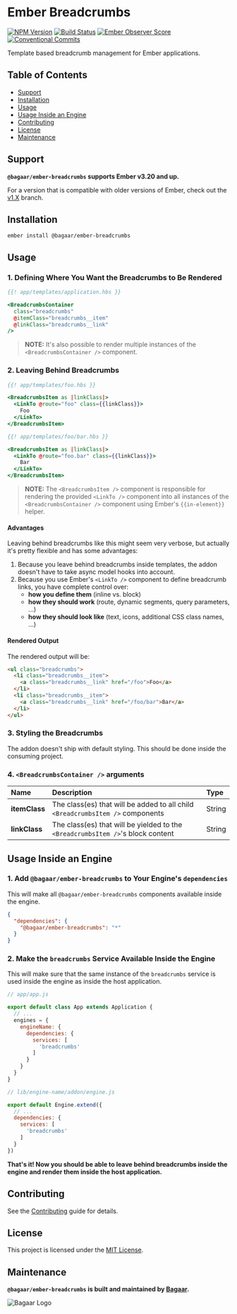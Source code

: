 # Ember Breadcrumbs

[![NPM Version](https://badge.fury.io/js/%40bagaar%2Fember-breadcrumbs.svg)](https://badge.fury.io/js/%40bagaar%2Fember-breadcrumbs) [![Build Status](https://travis-ci.com/Bagaar/ember-breadcrumbs.svg?branch=master)](https://travis-ci.com/Bagaar/ember-breadcrumbs) [![Ember Observer Score](https://emberobserver.com/badges/-bagaar-ember-breadcrumbs.svg)](https://emberobserver.com/addons/@bagaar/ember-breadcrumbs) [![Conventional Commits](https://img.shields.io/badge/Conventional%20Commits-1.0.0-yellow.svg)](https://conventionalcommits.org)

Template based breadcrumb management for Ember applications.

## Table of Contents

- [Support](#support)
- [Installation](#installation)
- [Usage](#usage)
- [Usage Inside an Engine](#usage-inside-an-engine)
- [Contributing](#contributing)
- [License](#license)
- [Maintenance](#maintenance)

## Support

**`@bagaar/ember-breadcrumbs` supports Ember v3.20 and up.**

For a version that is compatible with older versions of Ember, check out the [v1.X](https://github.com/Bagaar/ember-breadcrumbs/tree/v1.X) branch.

## Installation

```shell
ember install @bagaar/ember-breadcrumbs
```

## Usage

### 1\. Defining Where You Want the Breadcrumbs to Be Rendered

```handlebars
{{! app/templates/application.hbs }}

<BreadcrumbsContainer
  class="breadcrumbs"
  @itemClass="breadcrumbs__item"
  @linkClass="breadcrumbs__link"
/>
```

> **NOTE:** It's also possible to render multiple instances of the `<BreadcrumbsContainer />` component.

### 2\. Leaving Behind Breadcrumbs

```handlebars
{{! app/templates/foo.hbs }}

<BreadcrumbsItem as |linkClass|>
  <LinkTo @route="foo" class={{linkClass}}>
    Foo
  </LinkTo>
</BreadcrumbsItem>
```

```handlebars
{{! app/templates/foo/bar.hbs }}

<BreadcrumbsItem as |linkClass|>
  <LinkTo @route="foo.bar" class={{linkClass}}>
    Bar
  </LinkTo>
</BreadcrumbsItem>
```

> **NOTE:** The `<BreadcrumbsItem />` component is responsible for rendering the provided `<LinkTo />` component into all instances of the `<BreadcrumbsContainer />` component using Ember's `{{in-element}}` helper.

#### Advantages

Leaving behind breadcrumbs like this might seem very verbose, but actually it's pretty flexible and has some advantages:

1. Because you leave behind breadcrumbs inside templates, the addon doesn't have to take async model hooks into account.
2. Because you use Ember's `<LinkTo />` component to define breadcrumb links, you have complete control over:
   - **how you define them** (inline vs. block)
   - **how they should work** (route, dynamic segments, query parameters, ...)
   - **how they should look like** (text, icons, additional CSS class names, ...)

#### Rendered Output

The rendered output will be:

```html
<ul class="breadcrumbs">
  <li class="breadcrumbs__item">
    <a class="breadcrumbs__link" href="/foo">Foo</a>
  </li>
  <li class="breadcrumbs__item">
    <a class="breadcrumbs__link" href="/foo/bar">Bar</a>
  </li>
</ul>
```

### 3\. Styling the Breadcrumbs

The addon doesn't ship with default styling. This should be done inside the consuming project.

### 4\. `<BreadcrumbsContainer />` arguments

Name          | Description                                                                      | Type   
:-------------| :------------------------------------------------------------------------------- | :----- 
**itemClass** | The class(es) that will be added to all child `<BreadcrumbsItem />` components   | String 
**linkClass** | The class(es) that will be yielded to the `<BreadcrumbsItem />`'s block content  | String 

## Usage Inside an Engine

### 1\. Add `@bagaar/ember-breadcrumbs` to Your Engine's `dependencies`

This will make all `@bagaar/ember-breadcrumbs` components available inside the engine.

```json
{
  "dependencies": {
    "@bagaar/ember-breadcrumbs": "*"
  }
}
```

### 2\. Make the `breadcrumbs` Service Available Inside the Engine

This will make sure that the same instance of the `breadcrumbs` service is used inside the engine as inside the host application.

```javascript
// app/app.js

export default class App extends Application {
  // ...
  engines = {
    engineName: {
      dependencies: {
        services: [
          'breadcrumbs'
        ]
      }
    }
  }
}
```

```javascript
// lib/engine-name/addon/engine.js

export default Engine.extend({
  // ...
  dependencies: {
    services: [
      'breadcrumbs'
    ]
  }
})
```

**That's it! Now you should be able to leave behind breadcrumbs inside the engine and render them inside the host application.**

## Contributing

See the [Contributing](./CONTRIBUTING.md) guide for details.

## License

This project is licensed under the [MIT License](./LICENSE.md).

## Maintenance

**`@bagaar/ember-breadcrumbs` is built and maintained by [Bagaar](https://bagaar.be).**

![Bagaar Logo](https://bagaar.be/hubfs/logo-bagaar-black.svg)
